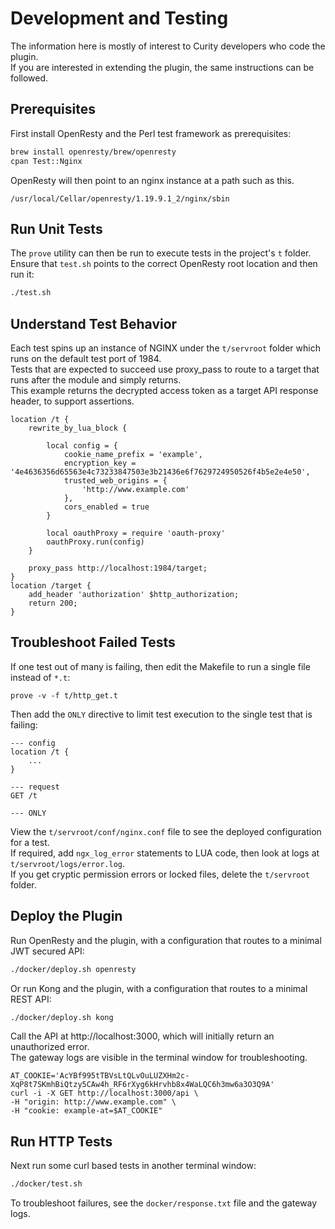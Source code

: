# Development and Testing

The information here is mostly of interest to Curity developers who code the plugin.\
If you are interested in extending the plugin, the same instructions can be followed.

## Prerequisites

First install OpenResty and the Perl test framework as prerequisites:

```bash
brew install openresty/brew/openresty
cpan Test::Nginx
```

OpenResty will then point to an nginx instance at a path such as this.

```text
/usr/local/Cellar/openresty/1.19.9.1_2/nginx/sbin
```

## Run Unit Tests

The `prove` utility can then be run to execute tests in the project's `t` folder.\
Ensure that `test.sh` points to the correct OpenResty root location and then run it:

```bash
./test.sh
```

## Understand Test Behavior

Each test spins up an instance of NGINX under the `t/servroot` folder which runs on the default test port of 1984.\
Tests that are expected to succeed use proxy_pass to route to a target that runs after the module and simply returns.\
This example returns the decrypted access token as a target API response header, to support assertions.

```nginx
location /t {
    rewrite_by_lua_block {

        local config = {
            cookie_name_prefix = 'example',
            encryption_key = '4e4636356d65563e4c73233847503e3b21436e6f7629724950526f4b5e2e4e50',
            trusted_web_origins = {
                'http://www.example.com'
            },
            cors_enabled = true
        }

        local oauthProxy = require 'oauth-proxy'
        oauthProxy.run(config)
    }
    
    proxy_pass http://localhost:1984/target;
}
location /target {
    add_header 'authorization' $http_authorization;
    return 200;
}
```

## Troubleshoot Failed Tests

If one test out of many is failing, then edit the Makefile to run a single file instead of `*.t`:

```text
prove -v -f t/http_get.t
```

Then add the `ONLY` directive to limit test execution to the single test that is failing:

```text
--- config
location /t {
    ...
}

--- request
GET /t

--- ONLY
```

View the `t/servroot/conf/nginx.conf` file to see the deployed configuration for a test.\
If required, add `ngx_log_error` statements to LUA code, then look at logs at `t/servroot/logs/error.log`.\
If you get cryptic permission errors or locked files, delete the `t/servroot` folder.

## Deploy the Plugin

Run OpenResty and the plugin, with a configuration that routes to a minimal JWT secured API:

```bash
./docker/deploy.sh openresty
```

Or run Kong and the plugin, with a configuration that routes to a minimal REST API:

```bash
./docker/deploy.sh kong
```

Call the API at http://localhost:3000, which will initially return an unauthorized error.\
The gateway logs are visible in the terminal window for troubleshooting.

```curl
AT_COOKIE='AcYBf995tTBVsLtQLvOuLUZXHm2c-XqP8t7SKmhBiQtzy5CAw4h_RF6rXyg6kHrvhb8x4WaLQC6h3mw6a3O3Q9A'
curl -i -X GET http://localhost:3000/api \
-H "origin: http://www.example.com" \
-H "cookie: example-at=$AT_COOKIE"
```

## Run HTTP Tests

Next run some curl based tests in another terminal window:

```bash
./docker/test.sh
```

To troubleshoot failures, see the `docker/response.txt` file and the gateway logs.